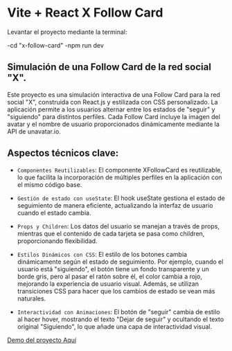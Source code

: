 # Vite + React X Follow Card

Levantar el proyecto mediante la terminal:

-cd "x-follow-card"
-npm run dev


## Simulación de una Follow Card de la red social "X".


Este proyecto es una simulación interactiva de una Follow Card para la red social "X", construida con React.js y estilizada con CSS personalizado. La aplicación permite a los usuarios alternar entre los estados de "seguir" y "siguiendo" para distintos perfiles. Cada Follow Card incluye la imagen del avatar y el nombre de usuario proporcionados dinámicamente mediante la API de unavatar.io.


## Aspectos técnicos clave:


-   `Componentes Reutilizables`: El componente XFollowCard es reutilizable, lo que facilita la incorporación de múltiples perfiles en la aplicación con el mismo código base.


-   `Gestión de estado con useState`: El hook useState gestiona el estado de seguimiento de manera eficiente, actualizando la interfaz de usuario cuando el estado cambia.


-   `Props y Children`: Los datos del usuario se manejan a través de props, mientras que el contenido de cada tarjeta se pasa como children, proporcionando flexibilidad.


-   `Estilos Dinámicos con CSS`: El estilo de los botones cambia dinámicamente según el estado de seguimiento. Por ejemplo, cuando el usuario está "siguiendo", el botón tiene un fondo transparente y un borde gris, pero al pasar el ratón sobre él, el color cambia a rojo, mejorando la experiencia de usuario visual. Además, se utilizan transiciones CSS para hacer que los cambios de estado se vean más naturales.


-   `Interactividad con Animaciones`: El botón de "seguir" cambia de estilo al hacer hover, mostrando el texto "Dejar de seguir" y ocultando el texto original "Siguiendo", lo que añade una capa de interactividad visual.
 

[Demo del proyecto Aquí](https://vimeo.com/1015412090?share=copy)